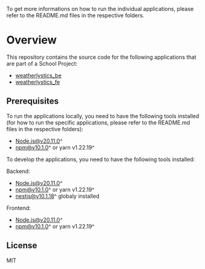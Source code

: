 To get more informations on how to run the individual applications, please refer to the README.md files in the respective folders.

# Overview

This repository contains the source code for the following applications that are part of a School Project:

- [weatherlystics_be](weatherlystics_be/README.md)
- [weatherlystics_fe](weatherlystics_fe/README.md)

## Prerequisites

To run the applications locally, you need to have the following tools installed (for how to run the specific applications, please refer to the README.md files in the respective folders):

- Node.js@v20.11.0^
- npm@v10.1.0^ or yarn v1.22.19^

To develop the applications, you need to have the following tools installed:

Backend:

- Node.js@v20.11.0^
- npm@v10.1.0^ or yarn v1.22.19^
- nestjs@v10.1.18^ globaly installed

Frontend:

- Node.js@v20.11.0^
- npm@v10.1.0^ or yarn v1.22.19^

## License

MIT
